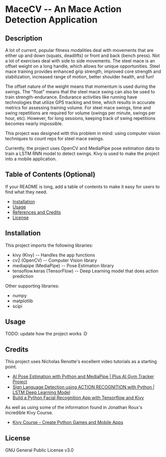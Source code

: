 # MaceCV -- An Mace Action Detection Application

## Description

A lot of current, popular fitness modalities deal with movements that are either up and down (squats, deadlifts) or front and back (bench press). Not a lot of exercises deal with side to side movements. The steel mace is an offset weight on a long handle, which allows for unique opportunities. Steel mace training provides enhanced grip strength, improved core strength and stabilization, increased range of motion, better shoulder health, and fun!

The offset nature of the weight means that momentum is used during the swings. The "float" means that the steel mace swing can also be used to train strength-endurance. Endurance activities like running have technologies that utilize GPS tracking and time, which results in accurate metrics for assessing training volume. For steel mace swings, time and swing repetitions are required for volume (swings per minute, swings per hour, etc). However, for long sessions, keeping track of swing repetitions becomes nearly impossible.

This project was designed with this problem in mind: using computer vision techniques to count reps for steel mace swings.

Currently, the project uses OpenCV and MediaPipe pose estimation data to train a LSTM RNN model to detect swings. Kivy is used to make the project into a mobile application.


## Table of Contents (Optional)

If your README is long, add a table of contents to make it easy for users to find what they need.

- [Installation](#installation)
- [Usage](#usage)
- [References and Credits](#credits)
- [License](#license)

## Installation

This project imports the following libraries:
- kivy (Kivy) -- Handles the app functions
- cv2 (OpenCV) -- Computer Vision library
- mediapipe (MediaPipe) -- Pose Estimation library
- tensoflow.keras (TensorFlow) -- Deep Learning model that does action prediction

Other supporting libraries:
- numpy
- matplotlib
- scipi


## Usage

TODO: update how the project works :D

## Credits

This project uses Nicholas Renotte's excellent video tutorials as a starting point.

- [AI Pose Estimation with Python and MediaPipe | Plus AI Gym Tracker Project](https://youtu.be/06TE_U21FK4?si=fEvcyFsy5oCH_1Bi)
- [Sign Language Detection using ACTION RECOGNITION with Python | LSTM Deep Learning Model](https://youtu.be/doDUihpj6ro?si=OIXOzqfqkaC-Qj7d)
- [Build a Python Facial Recognition App with Tensorflow and Kivy](https://youtu.be/LKispFFQ5GU?si=gScmrokA6cYNjZH7)

As well as using some of the information found in Jonathan Roux's incredible Kivy Course.

- [Kivy Course - Create Python Games and Mobile Apps](https://youtu.be/l8Imtec4ReQ?si=6Tymt6xFJMLYl5gT)

## License

GNU General Public License v3.0